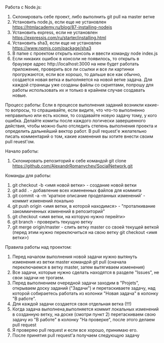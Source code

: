Работа с Node.js:
  1. Склонировать себе проект, либо выполнить git pull на master ветке
  2. Установить node.js, если еще не установлен https://htmlacademy.ru/blog/87-installing-nodejs
  3. Установить express, если не установлен https://expressjs.com/ru/starter/installing.html
  4. Установить sha3, если еще не установлен https://www.npmjs.com/package/sha3
  5. В папке с проектом открыть консоль и ввести команду node index.js
  6. Если никаких ошибок в консоли не появилось, то открыть в браузере адрес http://localhost:3000 на нем будет работать приложение, проверить все ли ссылки и все ли картинки прогружаются, если все хорошо, то дальше все как обычно, создается новая ветка и выполняется на новой ветке задача.
  Для каждой страницы уже созданы файлы со скриптами, попрошу для работы использовать их и только в крайнем случае создавать новые.
  
Процесс работы: 
  Если в процессе выполнения заданий возникли какие-то вопросы, то спрашивайте, если видите, что что-то выполненно неправильно или есть косяки, то создавайте новую задачу тому, у кого ошибка. Делайте комиты после каждого логически завершенного действия, чтобы можно было отследить степень выполнения проекта и определить дальнейший вектор работ. В pull request'е желательно писать комментарий о том, какие изменения вы хотите внести своим pull reuest'ом.

Начало работы:
  1. Склонировать репозиторий к себе командой git clone https://github.com/AlexandrRomanychev/SocialNetwork.git

Команды для работы:
  1) git checkout -b <имя новой ветки> - создание новой ветки
  2) git add . - добавление всех измененных файлов для коммита
  3) git commit -a -m 'краткое описание проделанных изменений' - коммит изменений локально
  4) git push origin <имя ветки, в которой находимся> - "проталкивание закоммиченных изменений в репозиторий"
  5) git checkout <имя ветки, на которую нужно перейти>
  6) git branch - проверить текущую ветку
  7) git merge origin/master - слить ветку master со своей текущей веткой (перед этим нужно переключиться на свою ветку git checkout <имя ветки>)
  
Правила работы над проектом:
  1. Перед началом выполнения новой задачи нужно вытянуть изменения из ветки master командой git pull (сначала переключаемся в ветку master, затем вытягиваем изменения)
  2. Все задачи, которые нужно сделать находятся в разделе "Issues", не свои задачи не трогаем.
  3. Перед выполнением очередной задачи заходим в "Projets", открываем доску заданий ("Задачи") и перетаскиваете задачу, над которой собираетесь работать из колонки "Новая задача" в колонку "В работе".
  4. Для каждой задачи создается своя отдельная ветка (!!!)
  5. Когда задача выполнена,выполняется коммит локальных изменений в созданную ветку, на доске (смотри пункт 2) перетаскиваем свою задачу из "В работе" в колонку "На проверке", после этого делаем pull request
  6. Я проверяю pull request и если все хорошо, принимаю его.
  7. После принятия pull request'а получаем следующую задачу
